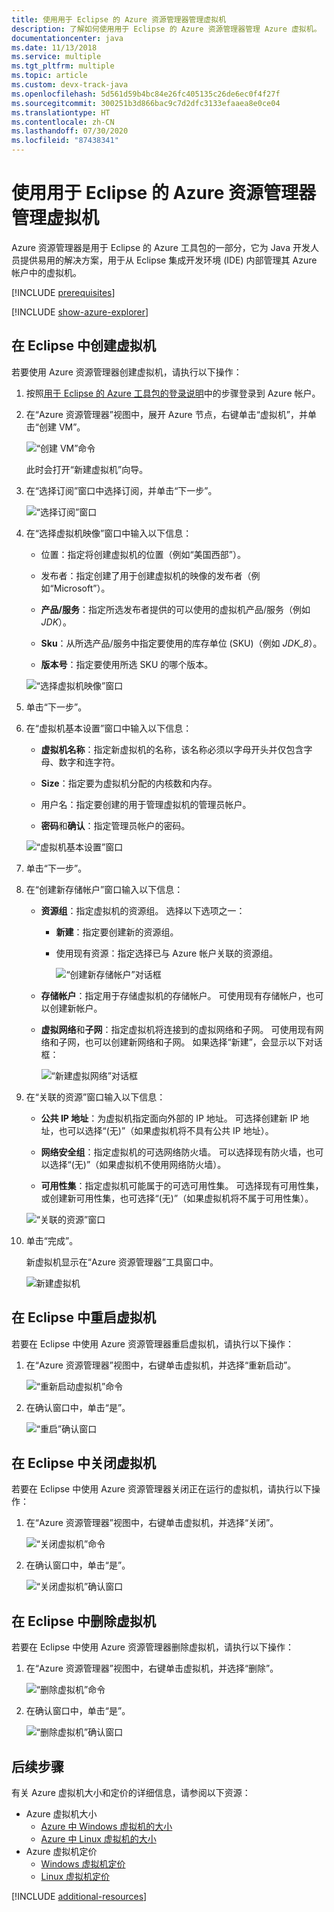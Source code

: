 ```yaml
---
title: 使用用于 Eclipse 的 Azure 资源管理器管理虚拟机
description: 了解如何使用用于 Eclipse 的 Azure 资源管理器管理 Azure 虚拟机。
documentationcenter: java
ms.date: 11/13/2018
ms.service: multiple
ms.tgt_pltfrm: multiple
ms.topic: article
ms.custom: devx-track-java
ms.openlocfilehash: 5d561d59b4bc84e26fc405135c26de6ec0f4f27f
ms.sourcegitcommit: 300251b3d866bac9c7d2dfc3133efaaea8e0ce04
ms.translationtype: HT
ms.contentlocale: zh-CN
ms.lasthandoff: 07/30/2020
ms.locfileid: "87438341"
---
```

# <a name="manage-virtual-machines-by-using-the-azure-explorer-for-eclipse"></a>使用用于 Eclipse 的 Azure 资源管理器管理虚拟机

Azure 资源管理器是用于 Eclipse 的 Azure 工具包的一部分，它为 Java 开发人员提供易用的解决方案，用于从 Eclipse 集成开发环境 (IDE) 内部管理其 Azure 帐户中的虚拟机。

[!INCLUDE [prerequisites](includes/prerequisites.md)]

[!INCLUDE [show-azure-explorer](includes/show-azure-explorer.md)]

## <a name="create-a-virtual-machine-in-eclipse"></a>在 Eclipse 中创建虚拟机

若要使用 Azure 资源管理器创建虚拟机，请执行以下操作：

1. 按照[用于 Eclipse 的 Azure 工具包的登录说明](/azure/developer/java/toolkit-for-eclipse/sign-in-instructions)中的步骤登录到 Azure 帐户。

2. 在“Azure 资源管理器”视图中，展开 Azure 节点，右键单击“虚拟机”，并单击“创建 VM”。

   ![“创建 VM”命令][CR01]  

   此时会打开“新建虚拟机”向导。

3. 在“选择订阅”窗口中选择订阅，并单击“下一步”。

   ![“选择订阅”窗口][CR02]

4. 在“选择虚拟机映像”窗口中输入以下信息：

   * 位置：指定将创建虚拟机的位置（例如“美国西部”）。

   * 发布者：指定创建了用于创建虚拟机的映像的发布者（例如“Microsoft”）。

   * **产品/服务**：指定所选发布者提供的可以使用的虚拟机产品/服务（例如 *JDK*）。

   * **Sku**：从所选产品/服务中指定要使用的库存单位 (SKU)（例如 *JDK_8*）。

   * **版本号**：指定要使用所选 SKU 的哪个版本。

   ![“选择虚拟机映像”窗口][CR03]

5. 单击“下一步”。

6. 在“虚拟机基本设置”窗口中输入以下信息：

   * **虚拟机名称**：指定新虚拟机的名称，该名称必须以字母开头并仅包含字母、数字和连字符。

   * **Size**：指定要为虚拟机分配的内核数和内存。

   * 用户名：指定要创建的用于管理虚拟机的管理员帐户。

   * **密码**和**确认**：指定管理员帐户的密码。

   ![“虚拟机基本设置”窗口][CR04]

7. 单击“下一步”。

8. 在“创建新存储帐户”窗口输入以下信息：

   * **资源组**：指定虚拟机的资源组。 选择以下选项之一：
     * **新建**：指定要创建新的资源组。
     * 使用现有资源：指定选择已与 Azure 帐户关联的资源组。

       ![“创建新存储帐户”对话框][CR05]

   * **存储帐户**：指定用于存储虚拟机的存储帐户。 可使用现有存储帐户，也可以创建新帐户。

   * **虚拟网络**和**子网**：指定虚拟机将连接到的虚拟网络和子网。 可使用现有网络和子网，也可以创建新网络和子网。 如果选择“新建”，会显示以下对话框：

      ![“新建虚拟网络”对话框][CR06]

9. 在“关联的资源”窗口输入以下信息：

   * **公共 IP 地址**：为虚拟机指定面向外部的 IP 地址。 可选择创建新 IP 地址，也可以选择“(无)”（如果虚拟机将不具有公共 IP 地址）。

   * **网络安全组**：指定虚拟机的可选网络防火墙。 可以选择现有防火墙，也可以选择“(无)”（如果虚拟机不使用网络防火墙）。

   * **可用性集**：指定虚拟机可能属于的可选可用性集。 可选择现有可用性集，或创建新可用性集，也可选择“(无)”（如果虚拟机将不属于可用性集）。

   ![“关联的资源”窗口][CR07]

10. 单击“完成”。  

    新虚拟机显示在“Azure 资源管理器”工具窗口中。

    ![新建虚拟机][CR08]

## <a name="restart-a-virtual-machine-in-eclipse"></a>在 Eclipse 中重启虚拟机

若要在 Eclipse 中使用 Azure 资源管理器重启虚拟机，请执行以下操作：

1. 在“Azure 资源管理器”视图中，右键单击虚拟机，并选择“重新启动”。

   ![“重新启动虚拟机”命令][RE01]

1. 在确认窗口中，单击“是”。

   ![“重启”确认窗口][RE02]

## <a name="shut-down-a-virtual-machine-in-eclipse"></a>在 Eclipse 中关闭虚拟机

若要在 Eclipse 中使用 Azure 资源管理器关闭正在运行的虚拟机，请执行以下操作：

1. 在“Azure 资源管理器”视图中，右键单击虚拟机，并选择“关闭”。

   ![“关闭虚拟机”命令][SH01]

1. 在确认窗口中，单击“是”。

   ![“关闭虚拟机”确认窗口][SH02]

## <a name="delete-a-virtual-machine-in-eclipse"></a>在 Eclipse 中删除虚拟机

若要在 Eclipse 中使用 Azure 资源管理器删除虚拟机，请执行以下操作：

1. 在“Azure 资源管理器”视图中，右键单击虚拟机，并选择“删除”。

   ![“删除虚拟机”命令][DE01]

1. 在确认窗口中，单击“是”。

   ![“删除虚拟机”确认窗口][DE02]

## <a name="next-steps"></a>后续步骤

有关 Azure 虚拟机大小和定价的详细信息，请参阅以下资源：

* Azure 虚拟机大小
  * [Azure 中 Windows 虚拟机的大小]
  * [Azure 中 Linux 虚拟机的大小]
* Azure 虚拟机定价
  * [Windows 虚拟机定价]
  * [Linux 虚拟机定价]

[!INCLUDE [additional-resources](includes/additional-resources.md)]

<!-- URL List -->

[Azure 中 Windows 虚拟机的大小]: https://docs.microsoft.com/azure/virtual-machines/sizes
[Azure 中 Linux 虚拟机的大小]: https://docs.microsoft.com/azure/virtual-machines/sizes
[Windows 虚拟机定价]: https://azure.microsoft.com/pricing/details/virtual-machines/windows/
[Linux 虚拟机定价]: https://azure.microsoft.com/pricing/details/virtual-machines/linux/

<!-- IMG List -->

[RE01]: media/managing-virtual-machines-using-azure-explorer/RE01.png
[RE02]: media/managing-virtual-machines-using-azure-explorer/RE02.png

[SH01]: media/managing-virtual-machines-using-azure-explorer/SH01.png
[SH02]: media/managing-virtual-machines-using-azure-explorer/SH02.png

[DE01]: media/managing-virtual-machines-using-azure-explorer/DE01.png
[DE02]: media/managing-virtual-machines-using-azure-explorer/DE02.png

[CR01]: media/managing-virtual-machines-using-azure-explorer/CR01.png
[CR02]: media/managing-virtual-machines-using-azure-explorer/CR02.png
[CR03]: media/managing-virtual-machines-using-azure-explorer/CR03.png
[CR04]: media/managing-virtual-machines-using-azure-explorer/CR04.png
[CR05]: media/managing-virtual-machines-using-azure-explorer/CR05.png
[CR06]: media/managing-virtual-machines-using-azure-explorer/CR06.png
[CR07]: media/managing-virtual-machines-using-azure-explorer/CR07.png
[CR08]: media/managing-virtual-machines-using-azure-explorer/CR08.png
